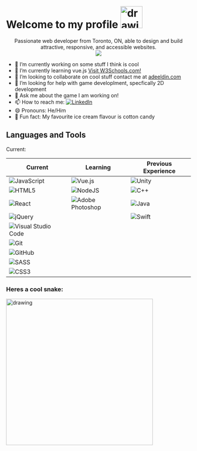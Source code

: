 


<h1>Welcome to my profile 	<img src="https://cliply.co/wp-content/uploads/2019/06/391906110_WAVING_HAND_400px.gif" alt="drawing" width="60" /></h1>


<p align="center">
  Passionate web developer from Toronto, ON, able to design and build attractive, responsive, and accessible websites.
  
  <br>
  <img src="https://readme-typing-svg.herokuapp.com?lines=Always+learning+something+new.;Sometimes+I+like+to+design+things.+" />
</p>
  
- 🔭 I’m currently working on some stuff I think is cool
- 🌱 I’m currently learning vue.js <a href="https://www.w3schools.com">Visit W3Schools.com!</a>
- 👯 I’m looking to collaborate on cool stuff contact me at <a href="https://www.adeeldin.com/">adeeldin.com</a>
- 🤔 I’m looking for help with game developlment, specfically 2D development
- 💬 Ask me about the game I am working on!
- 📫 How to reach me: <a href="https://www.linkedin.com/in/adeeldin/">![LinkedIn](https://img.shields.io/badge/linkedin-%230077B5.svg?style=for-the-badge&logo=linkedin&logoColor=white)</a> 
- 😄 Pronouns: He/Him
- 🍦 Fun fact: My favourite ice cream flavour is cotton candy 

<h2>Languages and Tools</h2>
Current:</br>

| Current|Learning|Previous Experience|
| -----------|-----------|-----------|
|  ![JavaScript](https://img.shields.io/badge/javascript-%23323330.svg?style=for-the-badge&logo=javascript&logoColor=%23F7DF1E)| ![Vue.js](https://img.shields.io/badge/vuejs-%2335495e.svg?style=for-the-badge&logo=vuedotjs&logoColor=%234FC08D) | ![Unity](https://img.shields.io/badge/unity-%23000000.svg?style=for-the-badge&logo=unity&logoColor=white)|
|  ![HTML5](https://img.shields.io/badge/html5-%23E34F26.svg?style=for-the-badge&logo=html5&logoColor=white)|   ![NodeJS](https://img.shields.io/badge/node.js-%2343853D.svg?style=for-the-badge&logo=node.js&logoColor=white) | ![C++](https://img.shields.io/badge/c++-%2300599C.svg?style=for-the-badge&logo=c%2B%2B&logoColor=white) |
|  ![React](https://img.shields.io/badge/react-%2320232a.svg?style=for-the-badge&logo=react&logoColor=%2361DAFB)|![Adobe Photoshop](https://img.shields.io/badge/adobephotoshop-%2331A8FF.svg?style=for-the-badge&logo=adobephotoshop&logoColor=white) | ![Java](https://img.shields.io/badge/java-%23ED8B00.svg?style=for-the-badge&logo=java&logoColor=white)|
|  ![jQuery](https://img.shields.io/badge/jquery-%230769AD.svg?style=for-the-badge&logo=jquery&logoColor=white)| | ![Swift](https://img.shields.io/badge/swift-%23FA7343.svg?style=for-the-badge&logo=swift&logoColor=white) |
|  ![Visual Studio Code](https://img.shields.io/badge/VisualStudioCode-0078d7.svg?style=for-the-badge&logo=visual-studio-code&logoColor=white)|
|  ![Git](https://img.shields.io/badge/git-%23F05033.svg?style=for-the-badge&logo=git&logoColor=white)|
|  ![GitHub](https://img.shields.io/badge/github-%23121011.svg?style=for-the-badge&logo=github&logoColor=white)|
|![SASS](https://img.shields.io/badge/SASS-hotpink.svg?style=for-the-badge&logo=SASS&logoColor=white)|
|![CSS3](https://img.shields.io/badge/css3-%231572B6.svg?style=for-the-badge&logo=css3&logoColor=white)|


### Heres a cool snake: 
<img src="heartSnake.gif" alt="drawing" width="400"/>
<!--
**adeeldin72/adeeldin72** is a ✨ _special_ ✨ repository because its `README.md` (this file) appears on your GitHub profile.

Here are some ideas to get you started:

- 🔭 I’m currently working on ...
- 🌱 I’m currently learning ...
- 👯 I’m looking to collaborate on ...
- 🤔 I’m looking for help with ...
- 💬 Ask me about ...
- 📫 How to reach me: ...
- 😄 Pronouns: ...
- ⚡ Fun fact: ...
-->
